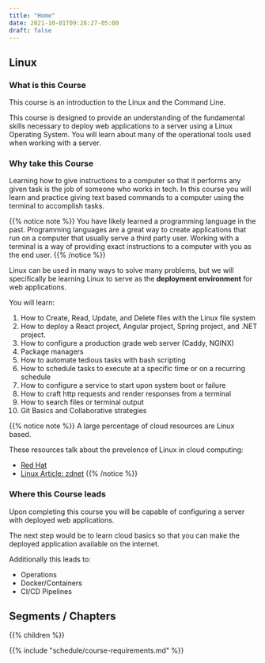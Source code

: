 ```yaml
---
title: "Home"
date: 2021-10-01T09:28:27-05:00
draft: false
---
```


## Linux

### What is this Course

<!-- #### Generally -->

This course is an introduction to the Linux and the Command Line.

<!-- #### Specifically -->

This course is designed to provide an understanding of the fundamental skills necessary to deploy web applications to a server using a Linux Operating System.
You will learn about many of the operational tools used when working with a server.

### Why take this Course

<!-- #### Generally -->

Learning how to give instructions to a computer so that it performs any given task is the job of someone who works in tech. In this course you will learn and practice giving text based commands to a computer using the terminal to accomplish tasks.

{{% notice note %}}
You have likely learned a programming language in the past. Programming languages are a great way to create applications that run on a computer that usually serve a third party user. Working with a terminal is a way of providing exact instructions to a computer with you as the end user.
{{% /notice %}}

<!-- #### Specifically -->

Linux can be used in many ways to solve many problems, but we will specifically be learning Linux to serve as the **deployment environment** for web applications.

You will learn:
1. How to Create, Read, Update, and Delete files with the Linux file system
1. How to deploy a React project, Angular project, Spring project, and .NET project.
1. How to configure a production grade web server (Caddy, NGINX)
1. Package managers
1. How to automate tedious tasks with bash scripting
1. How to schedule tasks to execute at a specific time or on a recurring schedule
1. How to configure a service to start upon system boot or failure
1. How to craft http requests and render responses from a terminal
1. How to search files or terminal output
1. Git Basics and Collaborative strategies

{{% notice note %}}
A large percentage of cloud resources are Linux based.

These resources talk about the prevelence of Linux in cloud computing:
- [Red Hat](https://www.redhat.com/en/resources/state-of-linux-in-public-cloud-for-enterprises)
- [Linux Article: zdnet](https://www.zdnet.com/article/microsoft-developer-reveals-linux-is-now-more-used-on-azure-than-windows-server/)
[]()
{{% /notice %}}

### Where this Course leads

Upon completing this course you will be capable of configuring a server with deployed web applications.

The next step would be to learn cloud basics so that you can make the deployed application available on the internet.

Additionally this leads to:
- Operations
- Docker/Containers
- CI/CD Pipelines

## Segments / Chapters

{{% children %}}

{{% include "schedule/course-requirements.md" %}}